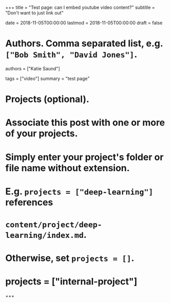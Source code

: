 +++
title = "Test page: can I embed youtube video content?"
subtitle = "Don't want to just link out"

date = 2018-11-05T00:00:00
lastmod = 2018-11-05T00:00:00
draft = false

# Authors. Comma separated list, e.g. `["Bob Smith", "David Jones"]`.
authors = ["Katie Saund"]

tags = ["video"]
summary = "test page"

# Projects (optional).
#   Associate this post with one or more of your projects.
#   Simply enter your project's folder or file name without extension.
#   E.g. `projects = ["deep-learning"]` references 
#   `content/project/deep-learning/index.md`.
#   Otherwise, set `projects = []`.
# projects = ["internal-project"]
+++
